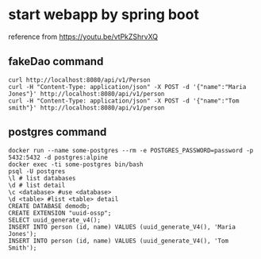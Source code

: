 # start webapp by spring boot

reference from https://youtu.be/vtPkZShrvXQ

## fakeDao command
```
curl http://localhost:8080/api/v1/Person
curl -H "Content-Type: application/json" -X POST -d '{"name":"Maria Jones"}' http://localhost:8080/api/v1/person
curl -H "Content-Type: application/json" -X POST -d '{"name":"Tom smith"}' http://localhost:8080/api/v1/person
```

## postgres command
```
docker run --name some-postgres --rm -e POSTGRES_PASSWORD=password -p 5432:5432 -d postgres:alpine
docker exec -ti some-postgres bin/bash
psql -U postgres
\l # list databases
\d # list detail
\c <database> #use <database>
\d <table> #list <table> detail
CREATE DATABASE demodb;
CREATE EXTENSION "uuid-ossp";
SELECT uuid_generate_v4();
INSERT INTO person (id, name) VALUES (uuid_generate_V4(), 'Maria Jones');
INSERT INTO person (id, name) VALUES (uuid_generate_V4(), 'Tom Smith');
```
